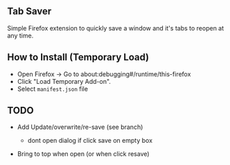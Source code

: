 ## Tab Saver

Simple Firefox extension to quickly save a window and it's tabs to reopen at any time.


## How to Install (Temporary Load)

- Open Firefox → Go to about:debugging#/runtime/this-firefox
- Click "Load Temporary Add-on".
- Select `manifest.json` file


## TODO

- Add Update/overwrite/re-save (see branch)
  - dont open dialog if click save on empty box

- Bring to top when open (or when click resave)

